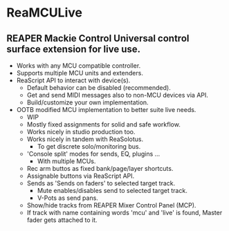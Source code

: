 # ReaMCULive
## REAPER Mackie Control Universal control surface extension for live use.
* Works with any MCU compatible controller.
* Supports multiple MCU units and extenders.
* ReaScript API to interact with device(s).
    * Default behavior can be disabled (recommended).
    * Get and send MIDI messages also to non-MCU devices via API.
    * Build/customize your own implementation.
* OOTB modified MCU implementation to better suite live needs.
    * WIP
    * Mostly fixed assignments for solid and safe workflow.
    * Works nicely in studio production too.
    * Works nicely in tandem with ReaSolotus.
        * To get discrete solo/monitoring bus.
    * 'Console split' modes for sends, EQ, plugins ...
        * With multiple MCUs.
    * Rec arm buttos as fixed bank/page/layer shortcuts.
    * Assignable buttons via ReaScript API.
    * Sends as 'Sends on faders' to selected target track.
        * Mute enables/disables send to selected target track.
        * V-Pots as send pans.
    * Show/hide tracks from REAPER Mixer Control Panel (MCP).
    * If track with name containing words 'mcu' and 'live' is found, Master fader gets attached to it.